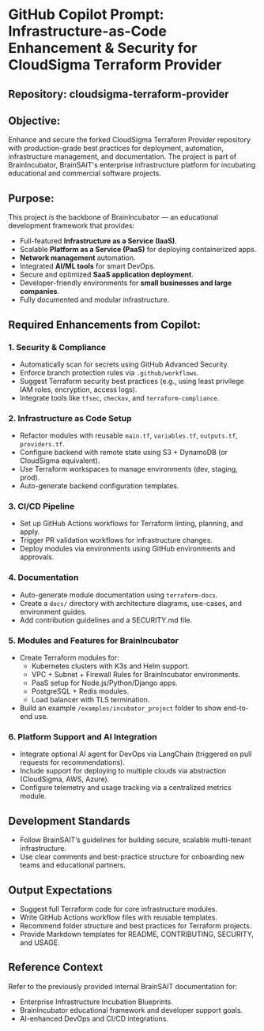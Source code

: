 # GitHub Copilot Prompt: Infrastructure-as-Code Enhancement & Security for CloudSigma Terraform Provider

## Repository: cloudsigma-terraform-provider
## Objective:
Enhance and secure the forked CloudSigma Terraform Provider repository with production-grade best practices for deployment, automation, infrastructure management, and documentation. The project is part of BrainIncubator, BrainSAIT's enterprise infrastructure platform for incubating educational and commercial software projects.

## Purpose:
This project is the backbone of BrainIncubator — an educational development framework that provides:
- Full-featured **Infrastructure as a Service (IaaS)**.
- Scalable **Platform as a Service (PaaS)** for deploying containerized apps.
- **Network management** automation.
- Integrated **AI/ML tools** for smart DevOps.
- Secure and optimized **SaaS application deployment**.
- Developer-friendly environments for **small businesses and large companies**.
- Fully documented and modular infrastructure.

## Required Enhancements from Copilot:

### 1. **Security & Compliance**
- Automatically scan for secrets using GitHub Advanced Security.
- Enforce branch protection rules via `.github/workflows`.
- Suggest Terraform security best practices (e.g., using least privilege IAM roles, encryption, access logs).
- Integrate tools like `tfsec`, `checkov`, and `terraform-compliance`.

### 2. **Infrastructure as Code Setup**
- Refactor modules with reusable `main.tf`, `variables.tf`, `outputs.tf`, `providers.tf`.
- Configure backend with remote state using S3 + DynamoDB (or CloudSigma equivalent).
- Use Terraform workspaces to manage environments (dev, staging, prod).
- Auto-generate backend configuration templates.

### 3. **CI/CD Pipeline**
- Set up GitHub Actions workflows for Terraform linting, planning, and apply.
- Trigger PR validation workflows for infrastructure changes.
- Deploy modules via environments using GitHub environments and approvals.

### 4. **Documentation**
- Auto-generate module documentation using `terraform-docs`.
- Create a `docs/` directory with architecture diagrams, use-cases, and environment guides.
- Add contribution guidelines and a SECURITY.md file.

### 5. **Modules and Features for BrainIncubator**
- Create Terraform modules for:
  - Kubernetes clusters with K3s and Helm support.
  - VPC + Subnet + Firewall Rules for BrainIncubator environments.
  - PaaS setup for Node.js/Python/Django apps.
  - PostgreSQL + Redis modules.
  - Load balancer with TLS termination.
- Build an example `/examples/incubator_project` folder to show end-to-end use.

### 6. **Platform Support and AI Integration**
- Integrate optional AI agent for DevOps via LangChain (triggered on pull requests for recommendations).
- Include support for deploying to multiple clouds via abstraction (CloudSigma, AWS, Azure).
- Configure telemetry and usage tracking via a centralized metrics module.

## Development Standards
- Follow BrainSAIT’s guidelines for building secure, scalable multi-tenant infrastructure.
- Use clear comments and best-practice structure for onboarding new teams and educational partners.

## Output Expectations
- Suggest full Terraform code for core infrastructure modules.
- Write GitHub Actions workflow files with reusable templates.
- Recommend folder structure and best practices for Terraform projects.
- Provide Markdown templates for README, CONTRIBUTING, SECURITY, and USAGE.

## Reference Context
Refer to the previously provided internal BrainSAIT documentation for:
- Enterprise Infrastructure Incubation Blueprints.
- BrainIncubator educational framework and developer support goals.
- AI-enhanced DevOps and CI/CD integrations.